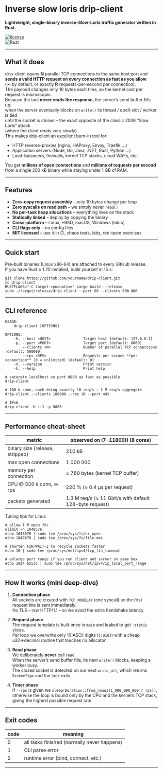 # Inverse slow loris drip-client  
**Lightweight, single-binary inverse-Slow-Loris traffic generator written in Rust.**

[![license](https://img.shields.io/badge/license-MIT-blue)](LICENSE)  
![Rust](https://img.shields.io/badge/rust-1.70+-orange.svg)

---

## What it does

drip-client opens **N** parallel TCP connections to the same host:port and  
**sends a valid HTTP request on every connection as fast as you allow**  
(∞ by default, or exactly **R** requests-per-second per connection).  
The payload changes only 10 bytes each time, so the kernel cost per request is microscopic.  
Because the tool **never reads the response**, the server’s send buffer fills up;  
when the server eventually blocks on `write()` its thread / epoll-slot / worker is tied  
until the socket is closed – the exact opposite of the classic 2009 “Slow Loris” attack  
(where the client *reads* very slowly).  
This makes drip-client an excellent burn-in tool for:

* HTTP reverse-proxies (nginx, HAProxy, Envoy, Traefik …)  
* Application servers (Node, Go, Java, .NET, Rust, Python …)  
* Load-balancers, firewalls, kernel TCP stacks, cloud WAFs, etc.

You get **millions of open connections** and **millions of requests per second**  
from a single 200 kB binary while staying under 1 GB of RAM.

---

## Features

* **Zero-copy request assembly** – only 10 bytes change per loop  
* **Zero syscalls on read path** – we simply never `read()`  
* **No per-task heap allocations** – everything lives on the stack  
* **Statically linked** – deploy by copying the binary  
* **Cross-platform** – Linux, *BSD, macOS, Windows (tokio)  
* **CLI flags only** – no config files  
* **MIT licensed** – use it in CI, chaos tests, labs, red-team exercises

---

## Quick start

Pre-built binaries (Linux x86-64) are attached to every GitHub release.  
If you have Rust ≥ 1.70 installed, build yourself in 15 s:

```
git clone https://github.com/yourname/drip-client.git
cd drip-client
RUSTFLAGS="-C target-cpu=native" cargo build --release
sudo ./target/release/drip-client --port 80 --clients 500_000
```

---

## CLI reference

```
USAGE:
    drip-client [OPTIONS]

OPTIONS:
    -h, --host <HOST>               Target host [default: 127.0.0.1]
    -p, --port <PORT>               Target port [default: 8080]
        --clients <N>               Number of parallel TCP connections [default: 500000]
        --rps <RPS>                 Requests per second **per connection** (0 = unlimited) [default: 0]
    -V, --version                   Print version
    -h, --help                      Print help
```


```
# saturate localhost on port 8080 as fast as possible
drip-client

# 100 k conn, each doing exactly 10 req/s → 1 M req/s aggregate
drip-client --clients 100000 --rps 10 --port 443

# IPv6
drip-client -h ::1 -p 8080
```

---

## Performance cheat-sheet

| metric | observed on i7-11800H (8 cores) |
|--------|----------------------------------|
| binary size (release, stripped) | 210 kB |
| max open connections | 1 000 000 |
| memory per connection | ≈ 760 bytes (kernel TCP buffer) |
| CPU @ 500 k conn, ∞ rps | 220 % (≈ 0.4 µs per request) |
| packets generated | 1.3 M req/s (≈ 11 Gbit/s with default 128-byte request) |

Tuning tips for Linux
```
# allow 1 M open fds
ulimit -n 1048576
echo 1048576 | sudo tee /proc/sys/fs/nr_open
echo 1048576 | sudo tee /proc/sys/fs/file-max

# shorten FIN-WAIT-2 to recycle sockets faster
echo 10 | sudo tee /proc/sys/net/ipv4/tcp_fin_timeout

# enlarge port range if you run client and server on same box
echo 1024 65535 | sudo tee /proc/sys/net/ipv4/ip_local_port_range
```

---

## How it works (mini deep-dive)

1. **Connection phase**  
   All sockets are created with `TCP_NODELAY` (one syscall) so the first
   request line is sent immediately.  
   No TLS – raw HTTP/1.1 – so we avoid the extra handshake latency.

2. **Request phase**  
   The request template is built once in `main` and leaked to get
   `'static` slices.  
   Per loop we overwrite only 10 ASCII digits (`{:010}`) with a cheap
   u32→decimal routine that touches no allocator.

3. **Read phase**  
   We deliberately **never** call `read`.  
   When the server’s send buffer fills, its next `write()` blocks,
   keeping a worker busy.  
   The closed socket is detected on our next `write_all`, which
   returns `BrokenPipe` and the task exits.

4. **Timer phase**  
   If `--rps` is given we `sleep(Duration::from_nanos(1_000_000_000 / rps))`;  
   otherwise the loop is bound only by the CPU and the kernel’s TCP
   stack, giving the highest possible request rate.

---

## Exit codes

| code | meaning |
|------|---------|
| 0 | all tasks finished (normally never happens) |
| 1 | CLI parse error |
| 2 | runtime error (bind, connect, etc.) |

---
